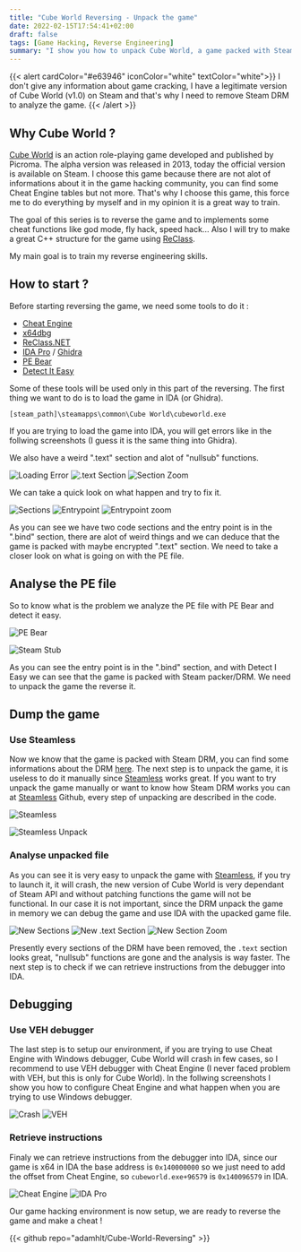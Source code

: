 ```yaml
---
title: "Cube World Reversing - Unpack the game"
date: 2022-02-15T17:54:41+02:00
draft: false
tags: [Game Hacking, Reverse Engineering]
summary: "I show you how to unpack Cube World, a game packed with Steam DRM, to make a cheat on it."
---
```


{{< alert cardColor="#e63946" iconColor="white" textColor="white">}}
I don't give any information about game cracking, I have a legitimate version of Cube World (v1.0) on Steam and that's why I need to remove Steam DRM to analyze the game.
{{< /alert >}}

## Why Cube World ?

[Cube World](https://store.steampowered.com/app/1128000/Cube_World/) is an action role-playing game developed and published by Picroma. The alpha version was released in 2013, today the official version is available on Steam. I choose this game because there are not alot of informations about it in the game hacking community, you can find some Cheat Engine tables but not more. That's why I choose this game, this force me to do everything by myself and in my opinion it is a great way to train.  

The goal of this series is to reverse the game and to implements some cheat functions like god mode, fly hack, speed hack... Also I will try to make a great C++ structure for the game using [ReClass](https://github.com/ReClassNET/ReClass.NET).

My main goal is to train my reverse engineering skills.

## How to start ?

Before starting reversing the game, we need some tools to do it :
- [Cheat Engine](https://www.cheatengine.org)
- [x64dbg](https://x64dbg.com)
- [ReClass.NET](https://github.com/ReClassNET/ReClass.NET)
- [IDA Pro](https://hex-rays.com/ida-pro/) / [Ghidra](https://ghidra-sre.org)
- [PE Bear](https://github.com/hasherezade/pe-bear-releases)
- [Detect It Easy](https://github.com/horsicq/Detect-It-Easy)

Some of these tools will be used only in this part of the reversing.
The first thing we want to do is to load the game in IDA (or Ghidra).

```console
[steam_path]\steamapps\common\Cube World\cubeworld.exe
```

If you are trying to load the game into IDA, you will get errors like in the follwing screenshots (I guess it is the same thing into Ghidra).

We also have a weird ".text" section and alot of "nullsub" functions.

![Loading Error](https://cdn.devdojo.com/images/february2022/Capture%201%20(error).png)
![.text Section](https://cdn.devdojo.com/images/february2022/Capture%201%20(text%20section).png)
![Section Zoom](https://cdn.devdojo.com/images/february2022/Capture%201%20(text%20section)%20zoom.png)

We can take a quick look on what happen and try to fix it.

![Sections](https://cdn.devdojo.com/images/february2022/Capture%203.png)
![Entrypoint](https://cdn.devdojo.com/images/february2022/Capture%202.png)
![Entrypoint zoom](https://cdn.devdojo.com/images/february2022/Capture%202%20zoom.png)

As you can see we have two code sections and the entry point is in the ".bind" section, there are alot of weird things and we can deduce that the game is packed with maybe encrypted ".text" section. We need to take a closer look on what is going on with the PE file.

## Analyse the PE file

So to know what is the problem we analyze the PE file with PE Bear and detect it easy.

![PE Bear](https://cdn.devdojo.com/images/february2022/Capture%204.png)

![Steam Stub](https://cdn.devdojo.com/images/february2022/Capture%205.png)

As you can see the entry point is in the ".bind" section, and with Detect I Easy we can see that the game is packed with Steam packer/DRM.
We need to unpack the game the reverse it.

## Dump the game

### Use Steamless
Now we know that the game is packed with Steam DRM, you can find some informations about the DRM [here](https://www.pcgamingwiki.com/wiki/User:Cyanic/Steam_DRM). The next step is to unpack the game, it is useless to do it manually since [Steamless](https://github.com/atom0s/Steamless) works great.
If you want to try unpack the game manually or want to know how Steam DRM works you can at [Steamless](https://github.com/atom0s/Steamless) Github, every step of unpacking are described in the code.

![Steamless](https://cdn.devdojo.com/images/february2022/Capture%206.png)

![Steamless Unpack](https://cdn.devdojo.com/images/february2022/Capture%207.png)

### Analyse unpacked file
As you can see it is very easy to unpack the game with [Steamless](https://github.com/atom0s/Steamless), if you try to launch it, it will crash, the new version of Cube World is very dependant of Steam API and without patching functions the game will not be functional. In our case it is not important, since the DRM unpack the game in memory we can debug the game and use IDA with the upacked game file.

![New Sections](https://cdn.devdojo.com/images/february2022/Capture%208.png)
![New .text Section](https://cdn.devdojo.com/images/february2022/Capture%209.png)
![New Section Zoom](https://cdn.devdojo.com/images/february2022/Capture%209%20zoom.png)

Presently every sections of the DRM have been removed, the `.text` section looks great, "nullsub" functions are gone and the analysis is way faster. The next step is to check if we can retrieve instructions from the debugger into IDA.

## Debugging
### Use VEH debugger
The last step is to setup our environment, if you are trying to use Cheat Engine with Windows debugger, Cube World will crash in few cases, so I recommend to use VEH debugger with Cheat Engine (I never faced problem with VEH, but this is only for Cube World). In the follwing screenshots I show you how to configure Cheat Engine and what happen when you are trying to use Windows debugger.

![Crash](https://github.com/adamhlt/Reversing-Cube-World/blob/main/Ressouces/crash.gif?raw=true)
![VEH](https://cdn.devdojo.com/images/february2022/Capture%2011.png)

### Retrieve instructions
Finaly we can retrieve instructions from the debugger into IDA, since our game is x64 in IDA the base address is `0x140000000` so we just need to add the offset from Cheat Engine, so `cubeworld.exe+96579` is `0x140096579` in IDA.

![Cheat Engine](https://cdn.devdojo.com/images/february2022/Capture%2012.png)
![IDA Pro](https://cdn.devdojo.com/images/february2022/Capture%2013.png)

Our game hacking environment is now setup, we are ready to reverse the game and make a cheat !

{{< github repo="adamhlt/Cube-World-Reversing" >}}
